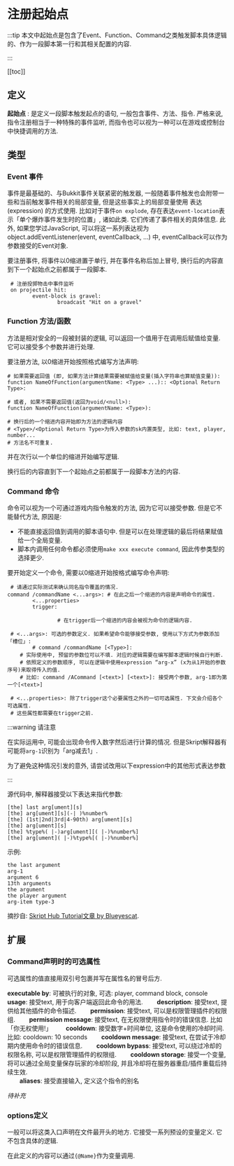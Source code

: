 # 注册起始点

:::tip 本文中起始点是包含了Event、Function、Command之类触发脚本具体逻辑的、作为一段脚本第一行和其相关配置的内容.

:::

[[toc]]

## 定义

**起始点** :   是定义一段脚本触发起点的语句, 一般包含事件、方法、指令. 严格来说, 指令注册相当于一种特殊的事件监听, 而指令也可以视为一种可以在游戏或控制台中快捷调用的方法. 

## 类型

### Event 事件

事件是最基础的、与Bukkit事件关联紧密的触发器, 一般随着事件触发也会附带一些和当前触发事件相关的局部变量, 但是这些事实上的局部变量使用 表达(expression) 的方式使用. 比如对于事件`on explode`, 存在表达`event-location`表示「单个爆炸事件发生时的位置」, 诸如此类. 它们传递了事件相关的具体信息. 此外, 如果您学过JavaScript, 可以将这一系列表达视为 object.addEventListener(event, eventCallback, …) 中, eventCallback可以作为参数接受的Event对象.

要注册事件, 将事件以0缩进置于单行, 并在事件名称后加上冒号, 换行后的内容直到下一个起始点之前都属于一段脚本.

`````skript
 # 注册投掷物击中事件监听
 on projectile hit:
 		event-block is gravel:
 				broadcast "Hit on a gravel" 
`````



### Function 方法/函数

方法是相对安全的一段被封装的逻辑, 可以返回一个值用于在调用后赋值给变量. 它可以接受多个参数并进行处理.

要注册方法, 以0缩进开始按照格式编写方法声明:

`````skript
# 如果需要返回值 (即, 如果方法计算结果需要被赋值给变量(插入字符串也算赋值变量)):
function NameOfFunction(argumentName: <Type> ...):: <Optional Return Type>:

# 或者, 如果不需要返回值(返回为void/<null>):
function NameOfFunction(argumentName: <Type>):

# 换行后的一个缩进内容开始即为方法的逻辑内容
# <Type>/<Optional Return Type>为传入参数的sk内置类型, 比如: text, player, number...
# 方法名不可重复.
`````

并在次行以一个单位的缩进开始编写逻辑.

换行后的内容直到下一个起始点之前都属于一段脚本方法的内容.



### Command 命令

命令可以视为一个可通过游戏内指令触发的方法, 因为它可以接受参数. 但是它不能替代方法, 原因是:

- 不能直接返回值到调用的脚本语句中. 但是可以在处理逻辑的最后将结果赋值给一个全局变量.
- 脚本内调用任何命令都必须使用`make xxx execute command`,  因此传参类型的选择更少.

要开始定义一个命令, 需要以0缩进开始按格式编写命令声明:

````skript
 # 请通过实际测试来确认同名指令覆盖的情况.
command /commandName <...args>: # 在此之后一个缩进的内容是声明命令的属性.
		<...properties>
		trigger:
				
				# 在trigger后一个缩进的内容会被视为命令的逻辑内容.
				
 # <...args>: 可选的参数定义. 如果希望命令能够接受参数, 使用以下方式为参数添加「槽位」:
 		# command /commandName [<Type>]:  
    # 实际使用中, 预留的参数位可以不填. 对应的逻辑需要在编写脚本逻辑时候自行判断.
    # 依照定义的参数顺序, 可以在逻辑中使用expression “arg-x” (x为从1开始的参数序号)来取得传入的值.
    # 比如: command /ACommand [<text>] [<text>]: 接受两个参数, arg-1即为第一个[<text>]
    
 # <...properties>: 除了trigger这个必要属性之外的一切可选属性. 下文会介绍各个可选属性.
 # 这些属性都需要在trigger之前.
````

:::warning 请注意

在实际运用中, 可能会出现命令传入数字然后进行计算的情况. 但是Skript解释器有可能将`arg-1`识别为「arg减去1」.

为了避免这种情况引发的意外, 请尝试改用以下expression中的其他形式表达参数

:::

源代码中, 解释器接受以下表达来指代参数:

```sk
[the] last arg[ument][s]
[the] arg[ument][s](-| )%number%
[the] (1st|2nd|3rd|4-90th) arg[ument][s]
[the] arg[ument][s]
[the] %type%( |-)arg[ument][( |-)%number%]
[the] arg[ument]( |-)%type%[( |-)%number%]
```

示例:

```sk
the last argument
arg-1
argument 6
13th arguments
the argument
the player argument
arg-item type-3
```

摘抄自: [Skript Hub Tutorial文章 by Blueyescat](https://skripthub.net/tutorials/10). 



## 扩展

### Command声明时的可选属性

可选属性的值直接用双引号包裹并写在属性名的冒号后方.

**executable by**: 可被执行的对象, 可选: player, command block, console
　　**usage**: 接受text, 用于向客户端返回此命令的用法.
　　**description**: 接受text, 提供给其他插件的命令描述. 
　　**permission**: 接受text, 可以是权限管理插件的权限组.
　　**permission message**: 接受text, 在无权限使用指令时的错误信息. 比如「你无权使用!」
　　**cooldown**: 接受数字+时间单位, 这是命令使用的冷却时间. 比如: cooldown: 10 seconds
　　**cooldown message**: 接受text, 在尝试于冷却期内使用命令时的错误信息.
　　**cooldown bypass**: 接受text, 可以绕过冷却的权限名称, 可以是权限管理插件的权限组.
　　**cooldown storage**: 接受一个变量, 将可以通过全局变量保存玩家的冷却阶段, 并且冷却将在服务器重启/插件重载后持续生效. <br>　　**aliases**: 接受直接输入, 定义这个指令的别名

*待补充*



### options定义

一般可以将这类入口声明在文件最开头的地方. 它接受一系列预设的变量定义. 它不包含具体的逻辑.

在此定义的内容可以通过`{@Name}`作为变量调用.




